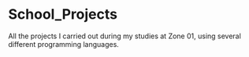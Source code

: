 # School_Projects
All the projects I carried out during my studies at Zone 01, using several different programming languages.
